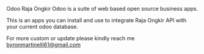 Odoo Raja Ongkir 
Odoo is a suite of web based open source business apps. 

This is an apps you can install and use to integrate Raja Ongkir API with your current odoo database.

For more custom or update please kindly reach me byronmartinelli61@gmail.com
